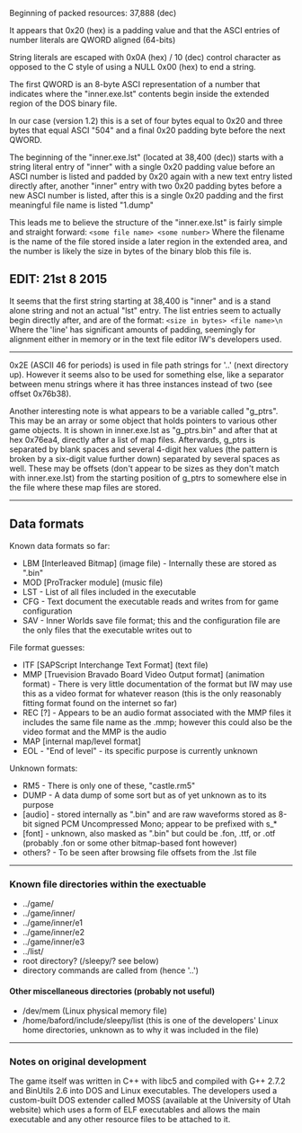 Beginning of packed resources: 37,888 (dec)

It appears that 0x20 (hex) is a padding value and that the ASCI entries of number literals are QWORD aligned (64-bits)

String literals are escaped with 0x0A (hex) / 10 (dec) control character as opposed to the C style of using a NULL 0x00 (hex) to end a string.

The first QWORD is an 8-byte ASCI representation of a number that indicates where the "inner.exe.lst" contents begin inside the extended region of the DOS binary file.

In our case (version 1.2) this is a set of four bytes equal to 0x20 and three bytes that equal ASCI "504" and a final 0x20 padding byte before the next QWORD.

The beginning of the "inner.exe.lst" (located at 38,400 (dec)) starts with a string literal entry of "inner" with a single 0x20 padding value before an ASCI number is listed and padded by 0x20 again with a new text entry listed directly after, another "inner" entry with two 0x20 padding bytes before a new ASCI number is listed, after this is a single 0x20 padding and the first meaningful file name is listed "1.dump"

This leads me to believe the structure of the "inner.exe.lst" is fairly simple and straight forward:
`<some file name> <some number>`
Where the  filename is the name of the file stored inside a later region in the extended area, and the number is likely the size in bytes of the binary blob this file is.

## EDIT: 21st 8 2015
It seems that the first string starting at 38,400 is "inner" and is a stand alone string and not an actual "lst" entry.  The list entries seem to actually begin directly after, and are of the format:
`<size in bytes> <file name>\n`
Where the 'line' has significant amounts of padding, seemingly for alignment either in memory or in the text file editor IW's developers used.

---

0x2E (ASCII 46 for periods) is used in file path strings for '..' (next directory up). However it seems also to be used for something else, like a separator between menu strings where it has three instances instead of two (see offset 0x76b38).

Another interesting note is what appears to be a variable called "g_ptrs". This may be an array or some object that holds pointers to various other game objects. It is shown in inner.exe.lst as "g_ptrs.bin" and after that at hex 0x76ea4, directly after a list of map files. Afterwards, g_ptrs is separated by blank spaces and several 4-digit hex values (the pattern is broken by a six-digit value further down) separated by several spaces as well. These may be offsets (don't appear to be sizes as they don't match with inner.exe.lst) from the starting position of g_ptrs to somewhere else in the file where these map files are stored.

---

## Data formats
Known data formats so far:

 - LBM [Interleaved Bitmap] (image file) - Internally these are stored as ".bin"
 - MOD [ProTracker module] (music file)
 - LST - List of all files included in the executable
 - CFG - Text document the executable reads and writes from for game configuration
 - SAV - Inner Worlds save file format; this and the configuration file are the only files that the executable writes out to

File format guesses:

- ITF [SAPScript Interchange Text Format] (text file)
- MMP [Truevision Bravado Board Video Output format] (animation format) - There is very little documentation of the format but IW may use this as a video format for whatever reason (this is the only reasonably fitting format found on the internet so far)
- REC [?] - Appears to be an audio format associated with the MMP files it includes the same file name as the .mmp; however this could also be the video format and the MMP is the audio
- MAP [internal map/level format]
- EOL - "End of level" - its specific purpose is currently unknown

Unknown formats:

 - RM5 - There is only one of these, "castle.rm5"
 - DUMP - A data dump of some sort but as of yet unknown as to its purpose
 - [audio] - stored internally as ".bin" and are raw waveforms stored as 8-bit signed PCM Uncompressed Mono; appear to be prefixed with s_*
 - [font] - unknown, also masked as ".bin" but could be .fon, .ttf, or .otf (probably .fon or some other bitmap-based font however)
 - others? - To be seen after browsing file offsets from the .lst file

---

### Known file directories within the exectuable

 - ../game/
 - ../game/inner/
 - ../game/inner/e1
 - ../game/inner/e2
 - ../game/inner/e3
 - ../list/
 - root directory? (/sleepy/? see below)
 - directory commands are called from (hence '..')

#### Other miscellaneous directories (probably not useful)

 - /dev/mem (Linux physical memory file)
 - /home/baford/include/sleepy/list (this is one of the developers' Linux home directories, unknown as to why it was included in the file)

---

### Notes on original development
The game itself was written in C++ with libc5 and compiled with G++ 2.7.2 and BinUtils 2.6 into DOS and Linux executables. The developers used a custom-built DOS extender called MOSS (available at the University of Utah website) which uses a form of ELF executables and allows the main executable and any other resource files to be attached to it.
